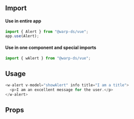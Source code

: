 ## Import

#### Use in entire app

```js
import { Alert } from "@warp-ds/vue";
app.use(Alert);
```

#### Use in one component and special imports

```js
import { wAlert } from "@warp-ds/vue";
```

## Usage

```js
<w-alert v-model="showAlert" info title="I am a title">
  <p>I am an excellent message for the user.</p>
</w-alert>
```

## Props

<api-table type=vue component="Alert" />
